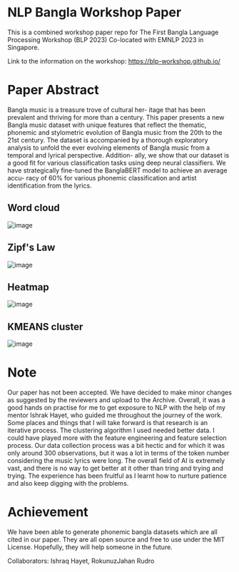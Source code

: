 # NLP Bangla Workshop Paper
This is a combined workshop paper repo for The First Bangla Language Processing Workshop (BLP 2023) Co-located with EMNLP 2023 in Singapore.

Link to the information on the workshop: https://blp-workshop.github.io/

# Paper Abstract

Bangla music is a treasure trove of cultural her-
itage that has been prevalent and thriving for
more than a century. This paper presents a new
Bangla music dataset with unique features that
reflect the thematic, phonemic and stylometric
evolution of Bangla music from the 20th to the
21st century. The dataset is accompanied by
a thorough exploratory analysis to unfold the
ever evolving elements of Bangla music from
a temporal and lyrical perspective. Addition-
ally, we show that our dataset is a good fit for
various classification tasks using deep neural
classifiers. We have strategically fine-tuned the
BanglaBERT model to achieve an average accu-
racy of 60% for various phonemic classification
and artist identification from the lyrics.

## Word cloud

![image](https://github.com/rudro12356/nlp-blp-23-paper/assets/61032181/fa9bf583-0381-4a46-8123-eeabb85eee00)

## Zipf's Law

![image](https://github.com/rudro12356/nlp-blp-23-paper/assets/61032181/291f4459-e663-46d9-b94e-c153a7a99f18)

## Heatmap

![image](https://github.com/rudro12356/nlp-blp-23-paper/assets/61032181/9dd8e176-dc2e-4c98-a530-854013e3836a)

## KMEANS cluster

![image](https://github.com/rudro12356/nlp-blp-23-paper/assets/61032181/c5f93863-c228-4a23-a075-e193c1d43f34)



# Note
Our paper has not been accepted. We have decided to make minor changes as suggested by the reviewers and upload to the Archive. Overall, it was a good hands on practise for me to get exposure to NLP with the help of my mentor Ishrak Hayet, who guided me throughout the journey of the work. Some places and things that I will take forward is that research is an iterative process. The clustering algorithm I used needed better data. I could have played more with the feature engineering and feature selection process. Our data collection process was a bit hectic and for which it was only around 300 observations, but it was a lot in terms of the token number considering the music lyrics were long. The overall field of AI is extremely vast, and there is no way to get better at it other than tring and trying and trying. The experience has been fruitful as I learnt how to nurture patience and also keep digging with the problems.

# Achievement
We have been able to generate phonemic bangla datasets which are all cited in our paper. They are all open source and free to use under the MIT License. Hopefully, they will help someone in the future.

Collaborators: Ishraq Hayet, RokunuzJahan Rudro

